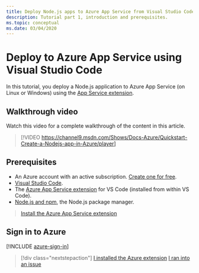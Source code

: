 ```yaml
---
title: Deploy Node.js apps to Azure App Service from Visual Studio Code
description: Tutorial part 1, introduction and prerequisites.
ms.topic: conceptual
ms.date: 03/04/2020
---
```


# Deploy to Azure App Service using Visual Studio Code

In this tutorial, you deploy a Node.js application to Azure App Service (on Linux or Windows) using the [App Service extension](https://marketplace.visualstudio.com/items?itemName=ms-azuretools.vscode-azureappservice).

## Walkthrough video

Watch this video for a complete walkthrough of the content in this article.

> [!VIDEO https://channel9.msdn.com/Shows/Docs-Azure/Quickstart-Create-a-Nodejs-app-in-Azure/player]

## Prerequisites

- An Azure account with an active subscription. [Create one for free](https://azure.microsoft.com/free/?utm_source=campaign&utm_campaign=vscode-tutorial-appservice-extension&mktingSource=vscode-tutorial-appservice-extension).
- [Visual Studio Code](https://code.visualstudio.com/).
- The [Azure App Service extension](https://marketplace.visualstudio.com/items?itemName=ms-azuretools.vscode-azureappservice) for VS Code (installed from within VS Code).
- [Node.js and npm](https://nodejs.org/en/download), the Node.js package manager.

> <a class="tutorial-install-extension-btn" href="https://marketplace.visualstudio.com/items?itemName=ms-azuretools.vscode-azureappservice">Install the Azure App Service extension</a>

## Sign in to Azure

[!INCLUDE [azure-sign-in](includes/azure-sign-in.md)]

> [!div class="nextstepaction"]
> [I installed the Azure extension](tutorial-vscode-azure-app-service-node-02.md) [I ran into an issue](https://www.research.net/r/PWZWZ52?tutorial=node-deployment-azureappservice&step=getting-started)
